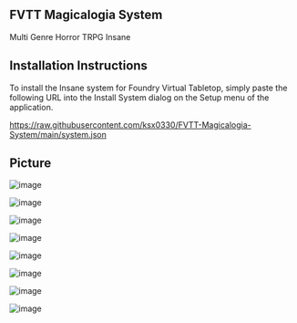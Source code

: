 FVTT Magicalogia System
-------------------
Multi Genre Horror TRPG Insane


Installation Instructions
-------------
To install the Insane system for Foundry Virtual Tabletop, simply paste the following URL into the Install System
dialog on the Setup menu of the application.

https://raw.githubusercontent.com/ksx0330/FVTT-Magicalogia-System/main/system.json


Picture
------------
![image](https://user-images.githubusercontent.com/15700174/97938046-b6f0e180-1dc3-11eb-8cee-399fee53efde.png)

![image](https://user-images.githubusercontent.com/15700174/97938004-9fb1f400-1dc3-11eb-8e72-cfcdaa798868.png)

![image](https://user-images.githubusercontent.com/15700174/97938094-dbe55480-1dc3-11eb-8866-48ce12a2ef7a.png)

![image](https://user-images.githubusercontent.com/15700174/97938131-f3bcd880-1dc3-11eb-92c4-04c5a6f384d3.png)

![image](https://user-images.githubusercontent.com/15700174/97938156-033c2180-1dc4-11eb-89f6-60a6251b9ec7.png)

![image](https://user-images.githubusercontent.com/15700174/97938169-0f27e380-1dc4-11eb-9085-4f7520c2655a.png)

![image](https://user-images.githubusercontent.com/15700174/97938180-1b13a580-1dc4-11eb-8e27-2ea4a7b5b293.png)

![image](https://user-images.githubusercontent.com/15700174/97938234-3f6f8200-1dc4-11eb-97a5-f51907ced8ed.png)
